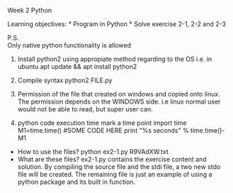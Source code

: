 Week 2 Python

Learning objectives:
	* Program in Python
	* Solve exercise 2-1, 2-2 and 2-3

P.S. 	
	Only native python functionality is allowed

1. Install python2 using appropiate method regarding to the OS
	i.e. in ubuntu 
	apt update && apt install python2
	
2. Compile syntax
	python2 FILE.py

3. Permission of the file that created on windows and copied onto linux.
	The permission depends on the WINDOWS side. i.e linux normal user would not be able to read, but super user can.

4. python code execution time
	mark a time point 
	import time
	M1=time.time()
	#SOME CODE HERE
	print "%s seconds" % time.time()-M1 

* How to use the files?
	python ex2-1.py R9VAdXW.txt
* What are these files?
ex2-1.py contains the exercise content and solution. By compiling the source file and the stdi file, a two new stdo file will be created. The remaining file is just an example of using a python package and its built in function.

